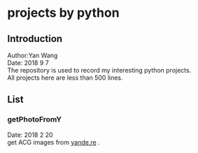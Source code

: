 # projects by python
## Introduction
Author:Yan Wang <br>
Date: 2018 9 7 <br>
The repository is used to record my interesting python projects. <br>
All projects here are less than 500 lines. <br>

## List
### getPhotoFromY
Date: 2018 2 20 <br>
get ACG images from [yande.re](yande.re) .





